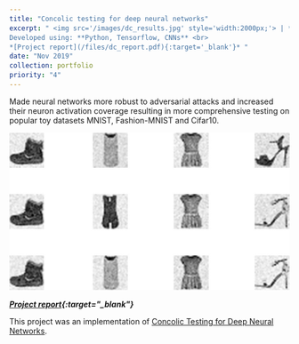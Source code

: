 ```yaml
---
title: "Concolic testing for deep neural networks"
excerpt: " <img src='/images/dc_results.jpg' style='width:2000px;'> | *Made neural networks more robust to adversarial attacks and increased their neuron activation coverage resulting in more comprehensive testing on popular toy datasets MNIST, Fashion-MNIST and Cifar10.* <br/> <br/> 
Developed using: **Python, Tensorflow, CNNs** <br> 
*[Project report](/files/dc_report.pdf){:target='_blank'}* "
date: "Nov 2019"
collection: portfolio
priority: "4"
---
```


Made neural networks more robust to adversarial attacks and increased their neuron activation coverage resulting in more comprehensive testing on popular toy datasets MNIST, Fashion-MNIST and Cifar10.

<img src='/images/dc_results.jpg'>

***[Project report](../../files/dc_report.pdf){:target="_blank"}***


This project was an implementation of [Concolic Testing for Deep Neural Networks](https://arxiv.org/abs/1805.00089).